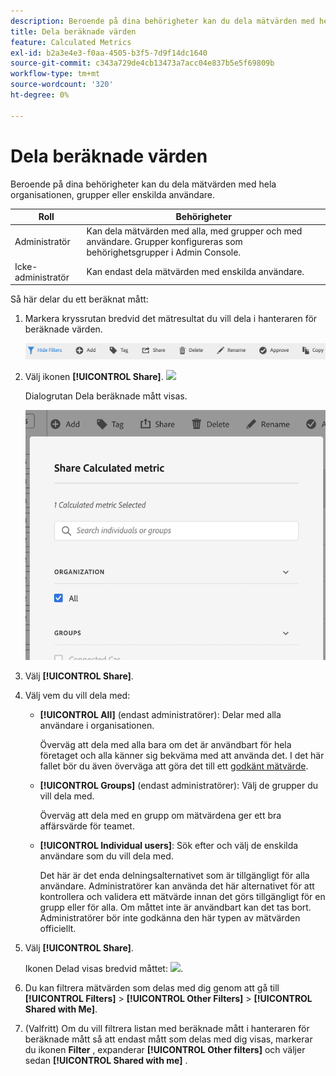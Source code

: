 ```yaml
---
description: Beroende på dina behörigheter kan du dela mätvärden med hela organisationen, grupper eller enskilda användare.
title: Dela beräknade värden
feature: Calculated Metrics
exl-id: b2a3e4e3-f0aa-4505-b3f5-7d9f14dc1640
source-git-commit: c343a729de4cb13473a7acc04e837b5e5f69809b
workflow-type: tm+mt
source-wordcount: '320'
ht-degree: 0%

---
```


# Dela beräknade värden

Beroende på dina behörigheter kan du dela mätvärden med hela organisationen, grupper eller enskilda användare.

| Roll | Behörigheter |
|---|---|
| Administratör | Kan dela mätvärden med alla, med grupper och med användare. Grupper konfigureras som behörighetsgrupper i Admin Console. |
| Icke-administratör | Kan endast dela mätvärden med enskilda användare. |

Så här delar du ett beräknat mått:

1. Markera kryssrutan bredvid det mätresultat du vill dela i hanteraren för beräknade värden.

   ![Beräknat måtthanterare som visar de tillgängliga ikonerna längst upp i fönstret, inklusive Dölj filter, Tagg, Dela, Ta bort och Kopiera.](assets/cm_task_bar.png)

1. Välj ikonen **[!UICONTROL Share]**. ![ ](https://spectrum.adobe.com/static/icons/workflow_18/Smock_Share_18_N.svg)

   Dialogrutan Dela beräknade mått visas.

   ![Dela fönstret Beräknade mått med Alla valt för organisationen.](assets/cm_share.png)

1. Välj **[!UICONTROL Share]**.

1. Välj vem du vill dela med:

   * **[!UICONTROL All]** (endast administratörer): Delar med alla användare i organisationen.

     Överväg att dela med alla bara om det är användbart för hela företaget och alla känner sig bekväma med att använda det. I det här fallet bör du även överväga att göra det till ett [godkänt mätvärde](/help/components/calc-metrics/cm-workflow/cm-approving.md).

   * **[!UICONTROL Groups]** (endast administratörer): Välj de grupper du vill dela med.

     Överväg att dela med en grupp om mätvärdena ger ett bra affärsvärde för teamet.

   * **[!UICONTROL Individual users]**: Sök efter och välj de enskilda användare som du vill dela med.

     Det här är det enda delningsalternativet som är tillgängligt för alla användare. Administratörer kan använda det här alternativet för att kontrollera och validera ett mätvärde innan det görs tillgängligt för en grupp eller för alla. Om måttet inte är användbart kan det tas bort. Administratörer bör inte godkänna den här typen av mätvärden officiellt.

1. Välj **[!UICONTROL Share]**.

   Ikonen Delad visas bredvid måttet: ![](https://spectrum.adobe.com/static/icons/workflow_18/Smock_Share_18_N.svg).

1. Du kan filtrera mätvärden som delas med dig genom att gå till **[!UICONTROL Filters]** > **[!UICONTROL Other Filters]** > **[!UICONTROL Shared with Me]**.

1. (Valfritt) Om du vill filtrera listan med beräknade mått i hanteraren för beräknade mått så att endast mått som delas med dig visas, markerar du ikonen **Filter** , expanderar **[!UICONTROL Other filters]** och väljer sedan **[!UICONTROL Shared with me]** .

